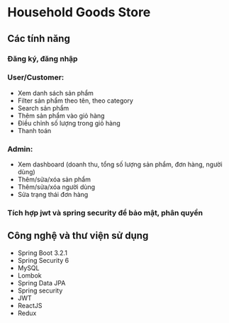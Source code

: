 # Household Goods Store

## Các tính năng
   ### Đăng ký, đăng nhập
   ### User/Customer: 
   - Xem danh sách sản phẩm
   - Filter sản phẩm theo tên, theo category
   - Search sản phẩm
   - Thêm sản phẩm vào giỏ hàng
   - Điều chỉnh số lượng trong giỏ hàng
   - Thanh toán
  ### Admin:
   - Xem dashboard (doanh thu, tổng số lượng sản phẩm, đơn hàng, người dùng)
   - Thêm/sửa/xóa sản phẩm
   - Thêm/sửa/xóa người dùng
   - Sửa trạng thái đơn hàng
  ### Tích hợp jwt và spring security để bảo mật, phân quyền

## Công nghệ và thư viện sử dụng
- Spring Boot 3.2.1
- Spring Security 6
- MySQL
- Lombok
- Spring Data JPA
- Spring security
- JWT
- ReactJS
- Redux

